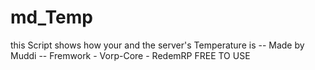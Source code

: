 # md_Temp
this Script shows how your and the server's Temperature is
-- Made by Muddi
-- Fremwork - Vorp-Core - RedemRP
FREE TO USE
